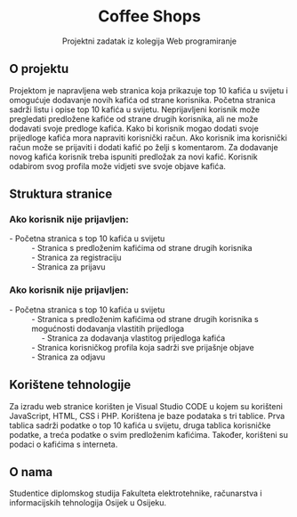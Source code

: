 <h1 align="center">Coffee Shops</h1>
<p align="center">Projektni zadatak iz kolegija Web programiranje</p>
<h2>O projektu</h2>
<p>Projektom je napravljena web stranica koja prikazuje top 10 kafića u svijetu i omogućuje dodavanje novih kafića od strane korisnika. Početna stranica sadrži listu i opise top 10 kafića u svijetu. Neprijavljeni korisnik može pregledati predložene kafiće od strane drugih korisnika, ali ne može dodavati svoje predloge kafića. Kako bi korisnik mogao dodati svoje prijedloge kafića mora napraviti korisnički račun. Ako korisnik ima korisnički račun može se prijaviti i dodati kafić po želji s komentarom. Za dodavanje novog kafića korisnik treba ispuniti predložak za novi kafić. Korisnik odabirom svog profila može vidjeti sve svoje objave kafića.</p>

<h2>Struktura stranice</h2>
<dl>
<h3>Ako korisnik nije prijavljen:</h3>
  <dt> - Početna stranica s top 10 kafića u svijetu</dt>
  <dd> - Stranica s predloženim kafićima od strane drugih korisnika</dd>
  <dd> - Stranica za registraciju</dd>
  <dd> - Stranica za prijavu</dd>
  
<h3>Ako korisnik nije prijavljen:</h3>
  <dt> - Početna stranica s top 10 kafića u svijetu</dt>
  <dd> - Stranica s predloženim kafićima od strane drugih korisnika s mogućnosti dodavanja vlastitih prijedloga</dd>
  <dd>&emsp; - Stranica za dodavanja vlastitog prijedloga kafića</dd>
  <dd> - Stranica korisničkog profila koja sadrži sve prijašnje objave</dd>
  <dd> - Stranica za odjavu</dd>
</dl>
<h2>Korištene tehnologije</h2>
<p>Za izradu web stranice korišten je Visual Studio CODE u kojem su korišteni JavaScript, HTML, CSS i PHP. Korištena je baze podataka s tri tablice. Prva tablica sadrži podatke o top 10 kafića u svijetu, druga tablica korisničke podatke, a treća podatke o svim predloženim kafićima. Također, korišteni su podaci o kafićima s interneta.</p>
<h2>O nama</h2>
<p>Studentice diplomskog studija Fakulteta elektrotehnike, računarstva i informacijskih tehnologija Osijek u Osijeku.</p>

